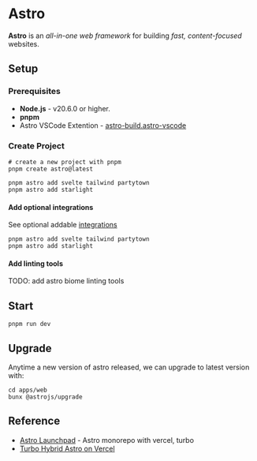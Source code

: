 # Astro

**Astro** is an _all-in-one web framework_ for building _fast, content-focused_ websites.

## Setup

### Prerequisites

- **Node.js** - v20.6.0 or higher.
- **pnpm**
- Astro VSCode Extention - [astro-build.astro-vscode](https://marketplace.visualstudio.com/items?itemName=astro-build.astro-vscode)

### Create Project

```shell
# create a new project with pnpm
pnpm create astro@latest

pnpm astro add svelte tailwind partytown
pnpm astro add starlight
```

#### Add optional integrations

See optional addable [integrations](https://docs.astro.build/en/guides/integrations-guide/svelte/)

```shell
pnpm astro add svelte tailwind partytown
pnpm astro add starlight
```

#### Add linting tools

TODO: add astro biome linting tools

## Start

```shell
pnpm run dev
```

## Upgrade

Anytime a new version of astro released, we can upgrade to latest version with:

```shell
cd apps/web
bunx @astrojs/upgrade
```

## Reference

- [Astro Launchpad](https://github.com/kyr0/astro-launchpad/tree/main) - Astro monorepo with vercel, turbo
- [Turbo Hybrid Astro on Vercel](https://github.com/kyr0/turbo-hybrid-astro-on-vercel/tree/main)
